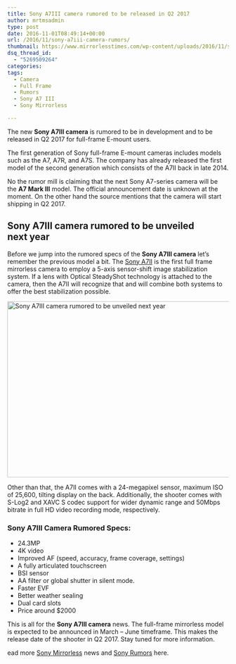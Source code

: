 ```yaml
---
title: Sony A7III camera rumored to be released in Q2 2017
author: mrtmsadmin
type: post
date: 2016-11-01T08:49:14+00:00
url: /2016/11/sony-a7iii-camera-rumors/
thumbnail: https://www.mirrorlesstimes.com/wp-content/uploads/2016/11/sony-a7iii-camera-rumors.jpg
dsq_thread_id:
  - "5269509264"
categories:
tags:
  - Camera
  - Full Frame
  - Rumors
  - Sony A7 III
  - Sony Mirrorless

---
```

The new **Sony A7III camera** is rumored to be in development and to be released in Q2 2017 for full-frame E-mount users.

The first generation of Sony full-frame E-mount cameras includes models such as the A7, A7R, and A7S. The company has already released the first model of the second generation which consists of the A7II back in late 2014.

No the rumor mill is claiming that the next Sony A7-series camera will be the **A7 Mark III** model. The official announcement date is unknown at the moment. On the other hand the source mentions that the camera will start shipping in Q2 2017. <!--more-->

## Sony A7III camera rumored to be unveiled next year

Before we jump into the rumored specs of the **Sony A7III camera** let&#8217;s remember the previous model a bit. The <a href="http://amzn.to/2f7ZfSy" target="_blank" rel="noopener">Sony A7II</a> is the first full frame mirrorless camera to employ a 5-axis sensor-shift image stabilization system. If a lens with Optical SteadyShot technology is attached to the camera, then the A7II will recognize that and will combine both systems to offer the best stabilization possible.

<a href="http://amzn.to/2f7ZfSy" target="_blank" rel="nobox nofollow noopener"><img class="aligncenter wp-image-695 size-full" title="Sony A7III camera rumored to be unveiled next year" src="https://i2.wp.com/www.mirrorlesstimes.com/wp-content/uploads/2016/11/sony-a7iii-camera-rumors.jpg?resize=600%2C400&#038;ssl=1" alt="Sony A7III camera rumored to be unveiled next year" width="600" height="400" srcset="https://i2.wp.com/www.mirrorlesstimes.com/wp-content/uploads/2016/11/sony-a7iii-camera-rumors.jpg?w=800&ssl=1 800w, https://i2.wp.com/www.mirrorlesstimes.com/wp-content/uploads/2016/11/sony-a7iii-camera-rumors.jpg?resize=300%2C200&ssl=1 300w, https://i2.wp.com/www.mirrorlesstimes.com/wp-content/uploads/2016/11/sony-a7iii-camera-rumors.jpg?resize=768%2C512&ssl=1 768w" sizes="(max-width: 600px) 100vw, 600px" data-recalc-dims="1" /></a>

Other than that, the A7II comes with a 24-megapixel sensor, maximum ISO of 25,600, tilting display on the back. Additionally, the shooter comes with S-Log2 and XAVC S codec support for wider dynamic range and 50Mbps bitrate in full HD video recording mode, respectively.

### Sony A7III Camera Rumored Specs:

  * 24.3MP
  * 4K video
  * Improved AF (speed, accuracy, frame coverage, settings)
  * A fully articulated touchscreen
  * BSI sensor
  * AA filter or global shutter in silent mode.
  * Faster EVF
  * Better weather sealing
  * Dual card slots
  * Price around $2000

This is all for the **Sony A7III camera** news. The full-frame mirrorless model is expected to be announced in March &#8211; June timeframe. This makes the release date of the shooter in Q2 2017. Stay tuned for more information.

ead more <a href="https://www.mirrorlesstimes.com/tags/sony-mirrorless/" target="_blank" rel="noopener">Sony Mirrorless</a> news and <a href="https://www.dailycameranews.com/tag/sony-rumors/" target="_blank" rel="noopener">Sony Rumors</a> here.